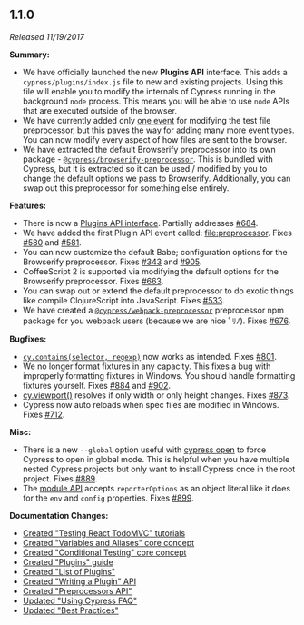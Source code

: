## 1.1.0

*Released 11/19/2017*

**Summary:**

- We have officially launched the new **Plugins API** interface. This adds a `cypress/plugins/index.js` file to new and existing projects. Using this file will enable you to modify the internals of Cypress running in the background `node` process. This means you will be able to use `node` APIs that are executed outside of the browser.
- We have currently added only [one event](/api/plugins/writing-a-plugin#List-of-events) for modifying the test file preprocessor, but this paves the way for adding many more event types. You can now modify every aspect of how files are sent to the browser.
- We have extracted the default Browserify preprocessor into its own package - [`@cypress/browserify-preprocessor`](https://github.com/cypress-io/cypress-browserify-preprocessor). This is bundled with Cypress, but it is extracted so it can be used / modified by you to change the default options we pass to Browserify. Additionally, you can swap out this preprocessor for something else entirely.

**Features:**
- There is now a [Plugins API interface](/guides/tooling/plugins-guide). Partially addresses [#684](https://github.com/cypress-io/cypress/issues/684).
- We have added the first Plugin API event called: [file:preprocessor](/api/plugins/writing-a-plugin#List-of-events). Fixes [#580](https://github.com/cypress-io/cypress/issues/580) and [#581](https://github.com/cypress-io/cypress/issues/581).
- You can now customize the default Babe; configuration options for the Browserify preprocessor. Fixes [#343](https://github.com/cypress-io/cypress/issues/343) and [#905](https://github.com/cypress-io/cypress/issues/905).
- CoffeeScript 2 is supported via modifying the default options for the Browserify preprocessor. Fixes [#663](https://github.com/cypress-io/cypress/issues/663).
- You can swap out or extend the default preprocessor to do exotic things like compile ClojureScript into JavaScript. Fixes [#533](https://github.com/cypress-io/cypress/issues/533).
- We have created a [`@cypress/webpack-preprocessor`](https://github.com/cypress-io/cypress/tree/master/npm/webpack-preprocessor) preprocessor npm package for you webpack users (because we are nice ￰ﾟﾘﾉ). Fixes [#676](https://github.com/cypress-io/cypress/issues/676).

**Bugfixes:**

- [`cy.contains(selector, regexp)`](/api/commands/contains) now works as intended. Fixes [#801](https://github.com/cypress-io/cypress/issues/801).
- We no longer format fixtures in any capacity. This fixes a bug with improperly formatting fixtures in Windows. You should handle formatting fixtures yourself. Fixes [#884](https://github.com/cypress-io/cypress/issues/884) and [#902](https://github.com/cypress-io/cypress/issues/902).
- [cy.viewport()](/api/commands/viewport) resolves if only width or only height changes. Fixes [#873](https://github.com/cypress-io/cypress/issues/873).
- Cypress now auto reloads when spec files are modified in Windows. Fixes [#712](https://github.com/cypress-io/cypress/issues/712).

**Misc:**

- There is a new `--global` option useful with [cypress open](/guides/guides/command-line#cypress-open) to force Cypress to open in global mode. This is helpful when you have multiple nested Cypress projects but only want to install Cypress once in the root project. Fixes [#889](https://github.com/cypress-io/cypress/issues/889).
- The [module API](/guides/guides/module-api) accepts `reporterOptions` as an object literal like it does for the `env` and `config` properties. Fixes [#899](https://github.com/cypress-io/cypress/issues/899).

**Documentation Changes:**

- [Created "Testing React TodoMVC" tutorials](/examples/examples/tutorials)
- [Created "Variables and Aliases" core concept](/guides/core-concepts/variables-and-aliases)
- [Created "Conditional Testing" core concept](/guides/core-concepts/conditional-testing)
- [Created "Plugins" guide](/guides/tooling/plugins-guide)
- [Created "List of Plugins"](/plugins/plugins/index)
- [Created "Writing a Plugin" API](/api/plugins/writing-a-plugin)
- [Created "Preprocessors API"](/api/plugins/preprocessors-api)
- [Updated "Using Cypress FAQ"](/faq/questions/using-cypress-faq)
- [Updated "Best Practices"](/guides/references/best-practices)


